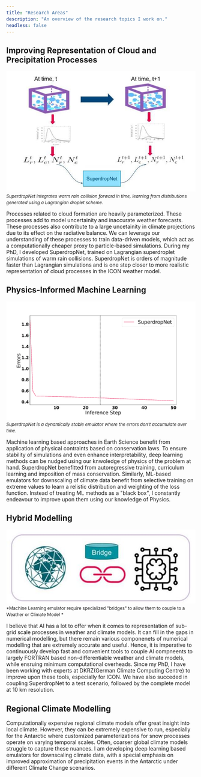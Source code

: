 ```yaml
---
title: "Research Areas"
description: "An overview of the research topics I work on."
headless: false
---
```


## Improving Representation of Cloud and Precipitation Processes
![Representation of Cloud and Precipitation Processes](superdrpnet.jpg)
<small>*SuperdropNet integrates warm rain collision forward in time, learning from distributions generated using a Lagrangian droplet scheme.*</small>


Processes related to cloud formation are heavily parameterized. These processes add to model uncertainity and inaccurate weather forecasts. These processes also contribute to a large uncetainity in climate projections due to its effect on the radiative balance. We can leverage our understanding of these processes to train data-driven models, which act as a computationally cheaper proxy to particle-based simulations. During my PhD, I developed SuperdropNet, trained on Lagrangian superdroplet simulations of warm rain collisions. SuperdropNet is orders of magnitude faster than Lagrangian simulations and is one step closer to more realistic representation of cloud processes in the ICON weather model. 


## Physics-Informed Machine Learning
![Physics-Informed ML](clouds.png)
<small>*SuperdropNet is a dynamically stable emulator where the errors don't accumulate over time.*</small>


Machine learning based approaches in Earth Science benefit from application of physical contraints based on conservation laws. To ensure stability of simulations and even enhance interpretability,  deep learning methods can be nudged using our knwoledge of physics of the problem at hand. SuperdropNet benefitted from autoregressive training, curriculum learning and imposition of mass conservation. Similarly, ML-based emulators for downscaling of climate data benefit from selective training on extreme values to learn a relistic distribution and weighting of the loss function. Instead of treating ML methods as a "black box", I constantly endeavour to improve upon them using our knowledge of Physics. 

## Hybrid Modelling
![Hybrid Modelling](hybrid_modelling.jpg)
<small>*Machine Learning emulator require specialized "bridges" to allow them to couple to a Weather or Climate Model *</small>

I believe that AI has a lot to offer when it comes to representation of sub-grid scale processes in weather and climate models. It can fill in the gaps in numerical modelling, but there remain various componenets of numerical modelling that are extremely accurate and useful. Hence, it is imperative to continuously develop fast and convenient tools to couple AI compneents to largely FORTRAN based non-differentiable weather and climate models, while ensruing minimum computational overheads. Since my PhD, I have been working with experts at DKRZ(German Climate Computing Centre) to improve upon these tools, especially for ICON. We have also succeded in coupling SuperdropNet to a test scenario, followed by the complete model at 10 km resolution. 


## Regional Climate Modelling

Computationally expensive regional climate models offer great insight into local climate. However, they can be extremely expensive to run, especially for the Antarctic where customized parameterizations for snow processes operate on varying temporal scales. Often, coarser global climate models struggle to capture these nuances. I am developing deep learning based emulators for downscaling climate data, with a special emphasis on improved approximation of precipitation events in the Antarctic under different Climate Change scenarios. 